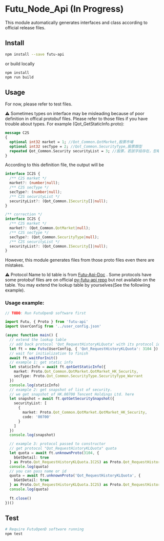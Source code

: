 # Futu_Node_Api (In Progress)
This module automatically generates interfaces and class according to official release files.

## Install
```bash
npm install --save futu-api
```
or build locally
```bash
npm install
npm run build
```

## Usage
For now, please refer to test files.
  
⚠️ Sometimes types on interface may be misleading because of poor definition in offical protobuf files. Please refer to those files if you have trouble about types.
For example (Qot_GetStaticInfo.proto):
```protobuf
message C2S
{
  optional int32 market = 1; //Qot_Common.QotMarket,股票市場
  optional int32 secType = 2; //Qot_Common.SecurityType,股票類型
  repeated Qot_Common.Security securityList = 3; //股票，若該字段存在，忽略其他字段，只返回該字段股票的靜態信息
}
```
According to this definition file, the output will be
```typescript
interface IC2S {
  /** C2S market */
  market?: (number|null);
  /** C2S secType */
  secType?: (number|null);
  /** C2S securityList */
  securityList?: (Qot_Common.ISecurity[]|null);
}

/** correction */
interface IC2S {
  /** C2S market */
  market?: (Qot_Common.QotMarket|null);
  /** C2S secType */
  secType?: (Qot_Common.SecurityType|null);
  /** C2S securityList */
  securityList?: (Qot_Common.ISecurity[]|null);
}
```
However, this module generates files from those proto files even there are mistakes.

⚠️ Protocol Name to Id table is from [Futu-Api-Doc](https://futunnopen.github.io/futu-api-doc/protocol/intro.html) . Some protocols have some protobuf files are on official [py-futu-api repo](https://github.com/FutunnOpen/py-futu-api) but not available on the table. You may extend the lookup table by yourselves(See the followiing example).

### Usage example:
```typescript
// TODO: Run FutuOpenD software first

import Futu, { Proto } from 'futu-api'
import UserConfig from '../user_config.json'

(async function main() {
  // extend the lookup table
  // add back protocol 'Qot_RequestHistoryKLQuota' with its protocol id
  let ft = new Futu(UserConfig, { 'Qot_RequestHistoryKLQuota': 3104 })
  // wait for initialization to finish
  await ft.waitForInit()
  // example 1: get static info
  let staticInfo = await ft.qotGetStaticInfo({
    market: Proto.Qot_Common.QotMarket.QotMarket_HK_Security,
    secType: Proto.Qot_Common.SecurityType.SecurityType_Warrant
  })
  console.log(staticInfo)
  // example 2: get snapshot of list of security.
  // we get snapshot of HK.00700 Tencent Holdings Ltd. here
  let snapshot = await ft.qotGetSecuritySnapshot({
    securityList: [
      {
        market: Proto.Qot_Common.QotMarket.QotMarket_HK_Security,
        code: '00700'
      }
    ]
  })
  console.log(snapshot)

  // example 3: protocol passed to constructor
  // get protocol "Qot_RequestHistoryKLQuota" quota
  let quota = await ft.unknownProto(3104, {
    bGetDetail: true
  } as Proto.Qot_RequestHistoryKLQuota.IC2S) as Proto.Qot_RequestHistoryKLQuota.IS2C
  console.log(quota)
  // you can pass name or id
  quota = await ft.unknownProto('Qot_RequestHistoryKLQuota', {
    bGetDetail: true
  } as Proto.Qot_RequestHistoryKLQuota.IC2S) as Proto.Qot_RequestHistoryKLQuota.IS2C
  console.log(quota)
  
  ft.close()
})()
```

## Test
```bash
# Require FutuOpenD software running
npm test
```
